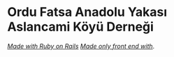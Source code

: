 # Ordu Fatsa Anadolu Yakası Aslancami Köyü Derneği

[*Made with Ruby on Rails*](https://aslancamikoyudernegi.herokuapp.com/)
[*Made only front end with*](https://aslancamikoyudernegi.com.tr/).
